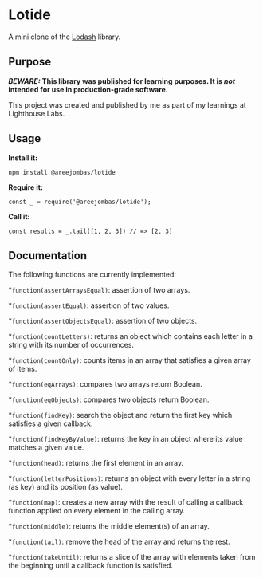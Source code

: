 # Lotide

A mini clone of the [Lodash](https://lodash.com) library.

## Purpose

**_BEWARE:_ This library was published for learning purposes. It is _not_ intended for use in production-grade software.**

This project was created and published by me as part of my learnings at Lighthouse Labs. 

## Usage

**Install it:**

`npm install @areejombas/lotide`

**Require it:**

`const _ = require('@areejombas/lotide');`

**Call it:**

`const results = _.tail([1, 2, 3]) // => [2, 3]`

## Documentation

The following functions are currently implemented:


*`function(assertArraysEqual)`:  assertion of two arrays.

*`function(assertEqual)`:  assertion of two values.

*`function(assertObjectsEqual)`:  assertion of two objects.

*`function(countLetters)`:  returns an object which contains each letter in a string with its number of occurrences.

*`function(countOnly)`:  counts items in an array that satisfies a given array of items.

*`function(eqArrays)`:  compares two arrays return Boolean.

*`function(eqObjects)`:  compares two objects return Boolean.

*`function(findKey)`:  search the object and return the first key which satisfies a given callback.

*`function(findKeyByValue)`:  returns the key in an object where its value matches a given value.

*`function(head)`:  returns the first element in an array.

*`function(letterPositions)`:  returns an object with every letter in a string (as key) and its position (as value).

*`function(map)`: creates a new array with the result of calling a callback function applied on every element in the calling array.

*`function(middle)`:  returns the middle element(s) of an array.

*`function(tail)`:  remove the head  of the array and returns the rest.

*`function(takeUntil)`:  returns a slice of the array with elements taken from the beginning until a callback function is satisfied.
